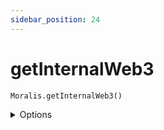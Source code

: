 ```yaml
---
sidebar_position: 24
---
```


#  getInternalWeb3

`Moralis.getInternalWeb3()`

<details><summary>Options</summary><br/>
None  
    
</details>


